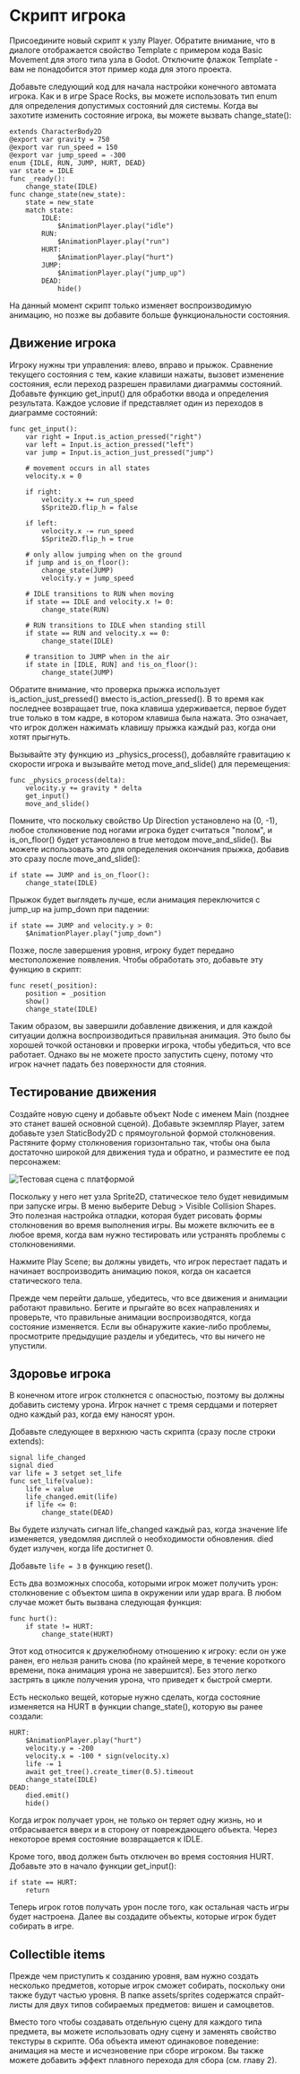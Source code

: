 # Скрипт игрока
Присоедините новый скрипт к узлу Player. Обратите внимание, что в диалоге отображается свойство Template с примером кода Basic Movement для этого типа узла в Godot. Отключите флажок Template - вам не понадобится этот пример кода для этого проекта.

Добавьте следующий код для начала настройки конечного автомата игрока. Как и в игре Space Rocks, вы можете использовать тип enum для определения допустимых состояний для системы. Когда вы захотите изменить состояние игрока, вы можете вызвать change_state():

```gdscript
extends CharacterBody2D
@export var gravity = 750
@export var run_speed = 150
@export var jump_speed = -300
enum {IDLE, RUN, JUMP, HURT, DEAD}
var state = IDLE
func _ready():
    change_state(IDLE)
func change_state(new_state):
    state = new_state
    match state:
        IDLE:
            $AnimationPlayer.play("idle")
        RUN:
            $AnimationPlayer.play("run")
        HURT:
            $AnimationPlayer.play("hurt")
        JUMP:
            $AnimationPlayer.play("jump_up")
        DEAD:
            hide()
```

На данный момент скрипт только изменяет воспроизводимую анимацию, но позже вы добавите больше функциональности состояния.

## Движение игрока
Игроку нужны три управления: влево, вправо и прыжок. Сравнение текущего состояния с тем, какие клавиши нажаты, вызовет изменение состояния, если переход разрешен правилами диаграммы состояний. Добавьте функцию get_input() для обработки ввода и определения результата. Каждое условие if представляет один из переходов в диаграмме состояний:

```gdscript
func get_input():
    var right = Input.is_action_pressed("right")
    var left = Input.is_action_pressed("left")
    var jump = Input.is_action_just_pressed("jump")

    # movement occurs in all states
    velocity.x = 0

    if right:
        velocity.x += run_speed
        $Sprite2D.flip_h = false

    if left:
        velocity.x -= run_speed
        $Sprite2D.flip_h = true

    # only allow jumping when on the ground
    if jump and is_on_floor():
        change_state(JUMP)
        velocity.y = jump_speed

    # IDLE transitions to RUN when moving
    if state == IDLE and velocity.x != 0:
        change_state(RUN)

    # RUN transitions to IDLE when standing still
    if state == RUN and velocity.x == 0:
        change_state(IDLE)

    # transition to JUMP when in the air
    if state in [IDLE, RUN] and !is_on_floor():
        change_state(JUMP)

```

Обратите внимание, что проверка прыжка использует is_action_just_pressed() вместо is_action_pressed(). В то время как последнее возвращает true, пока клавиша удерживается, первое будет true только в том кадре, в котором клавиша была нажата. Это означает, что игрок должен нажимать клавишу прыжка каждый раз, когда они хотят прыгнуть.

Вызывайте эту функцию из _physics_process(), добавляйте гравитацию к скорости игрока и вызывайте метод move_and_slide() для перемещения:

```gdscript
func _physics_process(delta):
    velocity.y += gravity * delta
    get_input()
    move_and_slide()
```

Помните, что поскольку свойство Up Direction установлено на (0, -1), любое столкновение под ногами игрока будет считаться "полом", и is_on_floor() будет установлено в true методом move_and_slide(). Вы можете использовать это для определения окончания прыжка, добавив это сразу после move_and_slide():

```gdscript
if state == JUMP and is_on_floor():
    change_state(IDLE)
```

Прыжок будет выглядеть лучше, если анимация переключится с jump_up на jump_down при падении:

```gdscript
if state == JUMP and velocity.y > 0:
    $AnimationPlayer.play("jump_down")
```

Позже, после завершения уровня, игроку будет передано местоположение появления. Чтобы обработать это, добавьте эту функцию в скрипт:

```gdscript
func reset(_position):
    position = _position
    show()
    change_state(IDLE)
```

Таким образом, вы завершили добавление движения, и для каждой ситуации должна воспроизводиться правильная анимация. Это было бы хорошей точкой остановки и проверки игрока, чтобы убедиться, что все работает. Однако вы не можете просто запустить сцену, потому что игрок начнет падать без поверхности для стояния.


## Тестирование движения
Создайте новую сцену и добавьте объект Node с именем Main (позднее это станет вашей основной сценой). Добавьте экземпляр Player, затем добавьте узел StaticBody2D с прямоугольной формой столкновения. Растяните форму столкновения горизонтально так, чтобы она была достаточно широкой для движения туда и обратно, и разместите ее под персонажем:

![Тестовая сцена с платформой](/img/jungle-jump/B19289_04_10.jpg)

Поскольку у него нет узла Sprite2D, статическое тело будет невидимым при запуске игры. В меню выберите Debug > Visible Collision Shapes. Это полезная настройка отладки, которая будет рисовать формы столкновения во время выполнения игры. Вы можете включить ее в любое время, когда вам нужно тестировать или устранять проблемы с столкновениями.

Нажмите Play Scene; вы должны увидеть, что игрок перестает падать и начинает воспроизводить анимацию покоя, когда он касается статического тела.

Прежде чем перейти дальше, убедитесь, что все движения и анимации работают правильно. Бегите и прыгайте во всех направлениях и проверьте, что правильные анимации воспроизводятся, когда состояние изменяется. Если вы обнаружите какие-либо проблемы, просмотрите предыдущие разделы и убедитесь, что вы ничего не упустили.

## Здоровье игрока
В конечном итоге игрок столкнется с опасностью, поэтому вы должны добавить систему урона. Игрок начнет с тремя сердцами и потеряет одно каждый раз, когда ему наносят урон.

Добавьте следующее в верхнюю часть скрипта (сразу после строки extends):

```gdscript
signal life_changed
signal died
var life = 3 setget set_life
func set_life(value):
    life = value
    life_changed.emit(life)
    if life <= 0:
        change_state(DEAD)
```

Вы будете излучать сигнал life_changed каждый раз, когда значение life изменяется, уведомляя дисплей о необходимости обновления. died будет излучен, когда life достигнет 0.

Добавьте `life = 3` в функцию reset().

Есть два возможных способа, которыми игрок может получить урон: столкновение с объектом шипа в окружении или удар врага. В любом случае может быть вызвана следующая функция:


```gdscript
func hurt():
    if state != HURT:
        change_state(HURT)
```

Этот код относится к дружелюбному отношению к игроку: если он уже ранен, его нельзя ранить снова (по крайней мере, в течение короткого времени, пока анимация урона не завершится). Без этого легко застрять в цикле получения урона, что приведет к быстрой смерти.

Есть несколько вещей, которые нужно сделать, когда состояние изменяется на HURT в функции change_state(), которую вы ранее создали:

```gdscript
HURT:
    $AnimationPlayer.play("hurt")
    velocity.y = -200
    velocity.x = -100 * sign(velocity.x)
    life -= 1
    await get_tree().create_timer(0.5).timeout
    change_state(IDLE)
DEAD:
    died.emit()
    hide()
```

Когда игрок получает урон, не только он теряет одну жизнь, но и отбрасывается вверх и в сторону от повреждающего объекта. Через некоторое время состояние возвращается к IDLE.

Кроме того, ввод должен быть отключен во время состояния HURT. Добавьте это в начало функции get_input():

```gdscript
if state == HURT:
    return
```

Теперь игрок готов получать урон после того, как остальная часть игры будет настроена. Далее вы создадите объекты, которые игрок будет собирать в игре.

## Collectible items
Прежде чем приступить к созданию уровня, вам нужно создать несколько предметов, которые игрок сможет собирать, поскольку они также будут частью уровня. В папке assets/sprites содержатся спрайт-листы для двух типов собираемых предметов: вишен и самоцветов.

Вместо того чтобы создавать отдельную сцену для каждого типа предмета, вы можете использовать одну сцену и заменять свойство текстуры в скрипте. Оба объекта имеют одинаковое поведение: анимация на месте и исчезновение при сборе игроком. Вы также можете добавить эффект плавного перехода для сбора (см. главу 2).